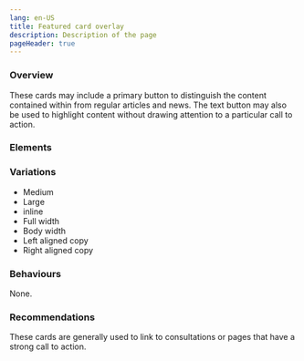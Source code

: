 ```yaml
---
lang: en-US
title: Featured card overlay
description: Description of the page
pageHeader: true
---
```


### Overview
These cards may include a primary button to distinguish the content contained within from regular articles and news. The text button may also be used to highlight content without drawing attention to a particular call to action.

### Elements
<PreviewImage :image="$withBase('/images/featured-overlay.png')" :contents="[{ x: 5, y: 5, title: 'Box overlay', text: 'Featured card overlay box overlay' }, { x: 16, y: 15, title: 'Card label / keywords', text: 'Featured card overlay card label' }, { x: 2, y: 1, title: 'Image', text: 'Featured card overlay image'}, { x: 35, y: 35, title: 'Summary', text: 'Featured card overlay summary'}, { x: 24, y: 75, title: 'Primary Button', text: 'Featured card overlay primary button'}, {title: 'Text Button', text: 'Featured card overlay text button'}]">
<template #code>
<CodeGroup>
  <CodeGroupItem title="HTML">

```html
  <div class="card featured-card-inline" :class="classes">
    <div class="row g-0">
        <div class="col-4 col-lg-8">
            <img :src="$withBase('images/cards-sample.png')" alt="">
        </div>
        <div class="col-8 col-lg-4">
            <div class="card-body">
                <h4 class="card-subtitle">Feb 2022 /<span class="text-gray-500">Industry Growth Centres</span></h4>
                <h5 class="card-title">Keeping Australia’s space sector soaring</h5>
                <p class="card-text">The Australian Government is cementing Australia as a leading space nation in the region, with a range of new investments and reforms.</p>
                <div class="link-wrap">
                    <a v-if="!buttonLink" href="#" class="link-icon">Link<span v-html="linkArrowRight"></span></a>
                    <a v-else href="#" class="btn btn-primary">Read more</a>
                </div>
            </div>
        </div>
    </div>
</div>
```

  </CodeGroupItem>
</CodeGroup>
</template>
</PreviewImage>

### Variations
<div>
    <ul>
        <li>Medium</li>
        <li>Large</li>
        <li>inline</li>
        <li>Full width</li>
        <li>Body width</li>
        <li>Left aligned copy</li>
        <li>Right aligned copy</li>
    </ul>
</div>

### Behaviours
None.

### Recommendations
These cards are generally used to link to consultations or pages that have a strong call to action.
